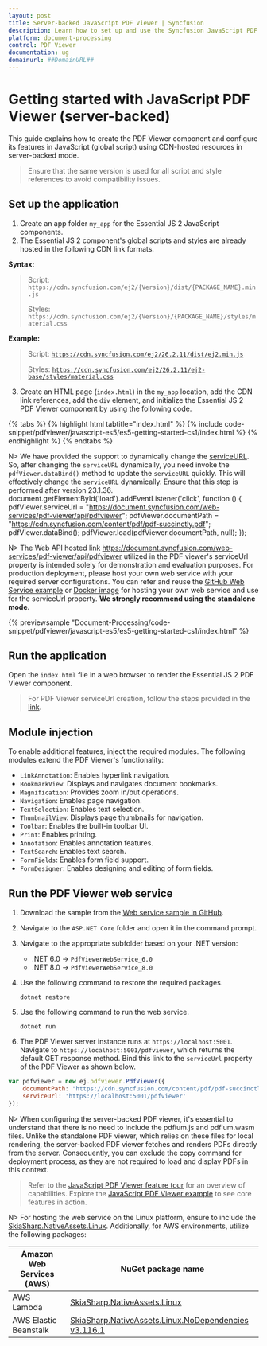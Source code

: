 ```yaml
---
layout: post
title: Server-backed JavaScript PDF Viewer | Syncfusion
description: Learn how to set up and use the Syncfusion JavaScript PDF Viewer in server-backed mode using CDN resources, injecting modules and web service configuration.
platform: document-processing
control: PDF Viewer
documentation: ug
domainurl: ##DomainURL##
---
```


# Getting started with JavaScript PDF Viewer (server-backed)

This guide explains how to create the PDF Viewer component and configure its features in JavaScript (global script) using CDN-hosted resources in server-backed mode.

> Ensure that the same version is used for all script and style references to avoid compatibility issues.

## Set up the application

1. Create an app folder `my_app` for the Essential JS 2 JavaScript components.
2. The Essential JS 2 component's global scripts and styles are already hosted in the following CDN link formats.

**Syntax:**
> Script: `https://cdn.syncfusion.com/ej2/{Version}/dist/{PACKAGE_NAME}.min.js`
>
> Styles: `https://cdn.syncfusion.com/ej2/{Version}/{PACKAGE_NAME}/styles/material.css`

**Example:**
> Script: [`https://cdn.syncfusion.com/ej2/26.2.11/dist/ej2.min.js`](https://cdn.syncfusion.com/ej2/26.2.11/dist/ej2.min.js)
>
> Styles: [`https://cdn.syncfusion.com/ej2/26.2.11/ej2-base/styles/material.css`](https://cdn.syncfusion.com/ej2/26.2.11/ej2-base/styles/material.css)

3. Create an HTML page (`index.html`) in the `my_app` location, add the CDN link references, add the `div` element, and initialize the Essential JS 2 PDF Viewer component by using the following code.

{% tabs %}
{% highlight html tabtitle="index.html" %}
{% include code-snippet/pdfviewer/javascript-es5/es5-getting-started-cs1/index.html %}
{% endhighlight %}
{% endtabs %}

N> We have provided the support to dynamically change the [serviceURL](https://ej2.syncfusion.com/documentation/api/pdfviewer/#serviceurl). So, after changing the `serviceURL` dynamically, you need invoke the `pdfViewer.dataBind()` method to update the `serviceURL` quickly. This will effectively change the `serviceURL` dynamically. Ensure that this step is performed after version 23.1.36.
document.getElementById('load').addEventListener('click', function () {
   pdfViewer.serviceUrl = "https://document.syncfusion.com/web-services/pdf-viewer/api/pdfviewer";
   pdfViewer.documentPath = "https://cdn.syncfusion.com/content/pdf/pdf-succinctly.pdf";
   pdfViewer.dataBind();
   pdfViewer.load(pdfViewer.documentPath, null);
});

N> The Web API hosted link https://document.syncfusion.com/web-services/pdf-viewer/api/pdfviewer utilized in the PDF viewer's serviceUrl property is intended solely for demonstration and evaluation purposes. For production deployment, please host your own web service with your required server configurations. You can refer and reuse the [GitHub Web Service example](https://github.com/SyncfusionExamples/EJ2-PDFViewer-WebServices) or [Docker image](https://hub.docker.com/r/syncfusion/pdfviewer-server) for hosting your own web service and use for the serviceUrl property. **We strongly recommend using the standalone mode.**

{% previewsample "Document-Processing/code-snippet/pdfviewer/javascript-es5/es5-getting-started-cs1/index.html" %}

## Run the application

Open the `index.html` file in a web browser to render the Essential JS 2 PDF Viewer component.

> For PDF Viewer serviceUrl creation, follow the steps provided in the [link](https://help.syncfusion.com/document-processing/pdf/pdf-viewer/javascript-es5/how-to/create-pdfviewer-service).

## Module injection

To enable additional features, inject the required modules. The following modules extend the PDF Viewer's functionality:

* `LinkAnnotation`: Enables hyperlink navigation.
* `BookmarkView`: Displays and navigates document bookmarks.
* `Magnification`: Provides zoom in/out operations.
* `Navigation`: Enables page navigation.
* `TextSelection`: Enables text selection.
* `ThumbnailView`: Displays page thumbnails for navigation.
* `Toolbar`: Enables the built-in toolbar UI.
* `Print`: Enables printing.
* `Annotation`: Enables annotation features.
* `TextSearch`: Enables text search.
* `FormFields`: Enables form field support.
* `FormDesigner`: Enables designing and editing of form fields.

## Run the PDF Viewer web service

1. Download the sample from the [Web service sample in GitHub](https://github.com/SyncfusionExamples/EJ2-PDFViewer-WebServices).
2. Navigate to the `ASP.NET Core` folder and open it in the command prompt.
3. Navigate to the appropriate subfolder based on your .NET version:

   - .NET 6.0 → `PdfViewerWebService_6.0`
   - .NET 8.0 → `PdfViewerWebService_8.0`

4. Use the following command to restore the required packages.

   ```
   dotnet restore
   ```

5. Use the following command to run the web service.

   ```
   dotnet run
   ```

6. The PDF Viewer server instance runs at `https://localhost:5001`. Navigate to `https://localhost:5001/pdfviewer`, which returns the default GET response method. Bind this link to the `serviceUrl` property of the PDF Viewer as shown below.

```javascript
var pdfviewer = new ej.pdfviewer.PdfViewer({
    documentPath: "https://cdn.syncfusion.com/content/pdf/pdf-succinctly.pdf",
    serviceUrl: 'https://localhost:5001/pdfviewer'
});
```

N> When configuring the server-backed PDF viewer, it's essential to understand that there is no need to include the pdfium.js and pdfium.wasm files. Unlike the standalone PDF viewer, which relies on these files for local rendering, the server-backed PDF viewer fetches and renders PDFs directly from the server. Consequently, you can exclude the copy command for deployment process, as they are not required to load and display PDFs in this context.

> Refer to the [JavaScript PDF Viewer feature tour](https://www.syncfusion.com/pdf-viewer-sdk) for an overview of capabilities. Explore the [JavaScript PDF Viewer example](https://document.syncfusion.com/demos/pdf-viewer/javascript-es5/#/tailwind3/pdfviewer/default.html) to see core features in action.

N> For hosting the web service on the Linux platform, ensure to include the [SkiaSharp.NativeAssets.Linux](https://nuget.org/packages/SkiaSharp.NativeAssets.Linux/3.116.1). Additionally, for AWS environments, utilize the following packages:

| **Amazon Web Services (AWS)** |**NuGet package name** |
| --- | --- |
| AWS Lambda|[SkiaSharp.NativeAssets.Linux](https://nuget.org/packages/SkiaSharp.NativeAssets.Linux/3.116.1)|
| AWS Elastic Beanstalk |[SkiaSharp.NativeAssets.Linux.NoDependencies v3.116.1](https://www.nuget.org/packages/SkiaSharp.NativeAssets.Linux.NoDependencies/3.116.1)|

